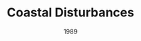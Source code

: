 ---
layout: productions
title: Coastal Disturbances
date: 1989
Theatre: Jacksonville Actors Theatre
cast:
crew:
- Director: Michael Lipp
---